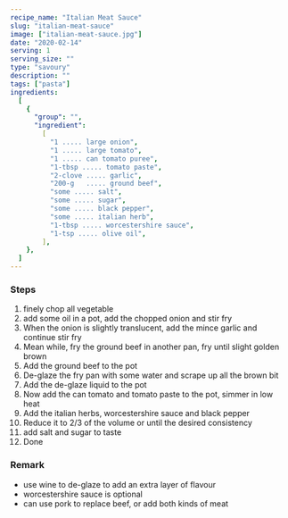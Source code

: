 ```yaml
---
recipe_name: "Italian Meat Sauce"
slug: "italian-meat-sauce"
image: ["italian-meat-sauce.jpg"]
date: "2020-02-14"
serving: 1
serving_size: ""
type: "savoury"
description: ""
tags: ["pasta"]
ingredients:
  [
    {
      "group": "",
      "ingredient":
        [
          "1 ..... large onion",
          "1 ..... large tomato",
          "1 ..... can tomato puree",
          "1-tbsp ..... tomato paste",
          "2-clove ..... garlic",
          "200-g   ..... ground beef",
          "some ..... salt",
          "some ..... sugar",
          "some ..... black pepper",
          "some ..... italian herb",
          "1-tbsp ..... worcestershire sauce",
          "1-tsp ..... olive oil",
        ],
    },
  ]
---
```


### Steps

1. finely chop all vegetable
2. add some oil in a pot, add the chopped onion and stir fry
3. When the onion is slightly translucent, add the mince garlic and continue stir fry
4. Mean while, fry the ground beef in another pan, fry until slight golden brown
5. Add the ground beef to the pot
6. De-glaze the fry pan with some water and scrape up all the brown bit
7. Add the de-glaze liquid to the pot
8. Now add the can tomato and tomato paste to the pot, simmer in low heat
9. Add the italian herbs, worcestershire sauce and black pepper
10. Reduce it to 2/3 of the volume or until the desired consistency
11. add salt and sugar to taste
12. Done

### Remark

- use wine to de-glaze to add an extra layer of flavour
- worcestershire sauce is optional
- can use pork to replace beef, or add both kinds of meat
